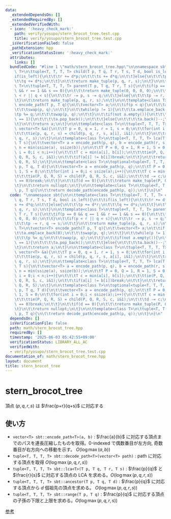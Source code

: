 ```yaml
---
data:
  _extendedDependsOn: []
  _extendedRequiredBy: []
  _extendedVerifiedWith:
  - icon: ':heavy_check_mark:'
    path: verify/yosupo/stern_brocot_tree.test.cpp
    title: verify/yosupo/stern_brocot_tree.test.cpp
  _isVerificationFailed: false
  _pathExtension: hpp
  _verificationStatusIcon: ':heavy_check_mark:'
  attributes:
    links: []
  bundledCode: "#line 1 \"math/stern_brocot_tree.hpp\"\n\nnamespace sbt{\n\n\ttemplate<class\
    \ T>\n\ttuple<T, T, T, T> child(T p, T q, T r, T s, T d, bool is_left){\n\t\t\
    if(is_left){\n\t\t\tr += d*p;\n\t\t\ts += d*q;\n\t\t}else{\n\t\t\tp += d*r;\n\t\
    \t\tq += d*s;\n\t\t}\n\t\treturn make_tuple(p, q, r, s);\n\t}\n\n\ttemplate<class\
    \ T>\n\ttuple<T, T, T, T> parent(T p, T q, T r, T s){\n\t\tif(p == 0 && q == 1\
    \ && r == 1 && s == 0){\n\t\t\treturn make_tuple(0, 0, 0, 0);\n\t\t}\n\t\tif(p\
    \ < r || q < s){\n\t\t\tr -= p, s -= q;\n\t\t}else{\n\t\t\tp -= r, q -= s;\n\t\
    \t}\n\t\treturn make_tuple(p, q, r, s);\n\t}\n\n\ttemplate<class T>\n\tvector<T>\
    \ encode_path(T p, T q){\n\t\tvector<T> a;\n\t\tif(p < q){\n\t\t\ta.emplace_back(0);\n\
    \t\t\tswap(p, q);\n\t\t}\n\t\twhile(p != 1){\n\t\t\ta.emplace_back(p/q);\n\t\t\
    \tp %= q;\n\t\t\tswap(p, q);\n\t\t}\n\t\tif(not a.empty()){\n\t\t\tif(a.back()\
    \ == 1){\n\t\t\t\ta.pop_back();\n\t\t\t}else{\n\t\t\t\ta.back()--;\n\t\t\t}\n\t\
    \t}\n\t\treturn a;\n\t}\n\n\ttemplate<class T>\n\ttuple<T, T, T, T> decode_path(const\
    \ vector<T> &a){\n\t\tT p = 0, q = 1, r = 1, s = 0;\n\t\tfor(int i = 0;i < ssize(a);i++){\n\
    \t\t\ttie(p, q, r, s) = child(p, q, r, s, a[i], i&1);\n\t\t}\n\t\treturn make_tuple(p,\
    \ q, r, s);\n\t}\n\n\ttemplate<class T>\n\ttuple<T, T, T, T> lca(T p, T q, T r,\
    \ T s){\n\t\tvector<T> a = encode_path(p, q), b = encode_path(r, s);\n\n\t\tint\
    \ n = min(ssize(a), ssize(b));\n\n\t\tT P = 0, Q = 1, R = 1, S = 0;\n\t\tfor(int\
    \ i = 0;i < n;i++){\n\t\t\tT c = min(a[i], b[i]);\n\t\t\ttie(P, Q, R, S) = child(P,\
    \ Q, R, S, c, i&1);\n\t\t\tif(a[i] != b[i])break;\n\t\t}\n\t\treturn make_tuple(P,\
    \ Q, R, S);\n\t}\n\n\ttemplate<class T>\n\toptional<tuple<T, T, T, T>> ancestor(T\
    \ p, T q, T d){\n\t\tvector<T> a = encode_path(p, q);\n\t\tT P = 0, Q = 1, R =\
    \ 1, S = 0;\n\t\tfor(int i = 0;i < ssize(a);i++){\n\t\t\tT c = min(d, a[i]);\n\
    \t\t\ttie(P, Q, R, S) = child(P, Q, R, S, c, i&1);\n\t\t\td -= c;\n\t\t\tif(d\
    \ == 0)break;\n\t\t}\n\t\tif(d == 0){\n\t\t\treturn make_tuple(P, Q, R, S);\n\t\
    \t}\n\t\treturn nullopt;\n\t}\n\n\ttemplate<class T>\n\ttuple<T, T, T, T> range(T\
    \ p, T q){\n\t\treturn decode_path(encode_path(p, q));\n\t}\n}\n"
  code: "\nnamespace sbt{\n\n\ttemplate<class T>\n\ttuple<T, T, T, T> child(T p, T\
    \ q, T r, T s, T d, bool is_left){\n\t\tif(is_left){\n\t\t\tr += d*p;\n\t\t\t\
    s += d*q;\n\t\t}else{\n\t\t\tp += d*r;\n\t\t\tq += d*s;\n\t\t}\n\t\treturn make_tuple(p,\
    \ q, r, s);\n\t}\n\n\ttemplate<class T>\n\ttuple<T, T, T, T> parent(T p, T q,\
    \ T r, T s){\n\t\tif(p == 0 && q == 1 && r == 1 && s == 0){\n\t\t\treturn make_tuple(0,\
    \ 0, 0, 0);\n\t\t}\n\t\tif(p < r || q < s){\n\t\t\tr -= p, s -= q;\n\t\t}else{\n\
    \t\t\tp -= r, q -= s;\n\t\t}\n\t\treturn make_tuple(p, q, r, s);\n\t}\n\n\ttemplate<class\
    \ T>\n\tvector<T> encode_path(T p, T q){\n\t\tvector<T> a;\n\t\tif(p < q){\n\t\
    \t\ta.emplace_back(0);\n\t\t\tswap(p, q);\n\t\t}\n\t\twhile(p != 1){\n\t\t\ta.emplace_back(p/q);\n\
    \t\t\tp %= q;\n\t\t\tswap(p, q);\n\t\t}\n\t\tif(not a.empty()){\n\t\t\tif(a.back()\
    \ == 1){\n\t\t\t\ta.pop_back();\n\t\t\t}else{\n\t\t\t\ta.back()--;\n\t\t\t}\n\t\
    \t}\n\t\treturn a;\n\t}\n\n\ttemplate<class T>\n\ttuple<T, T, T, T> decode_path(const\
    \ vector<T> &a){\n\t\tT p = 0, q = 1, r = 1, s = 0;\n\t\tfor(int i = 0;i < ssize(a);i++){\n\
    \t\t\ttie(p, q, r, s) = child(p, q, r, s, a[i], i&1);\n\t\t}\n\t\treturn make_tuple(p,\
    \ q, r, s);\n\t}\n\n\ttemplate<class T>\n\ttuple<T, T, T, T> lca(T p, T q, T r,\
    \ T s){\n\t\tvector<T> a = encode_path(p, q), b = encode_path(r, s);\n\n\t\tint\
    \ n = min(ssize(a), ssize(b));\n\n\t\tT P = 0, Q = 1, R = 1, S = 0;\n\t\tfor(int\
    \ i = 0;i < n;i++){\n\t\t\tT c = min(a[i], b[i]);\n\t\t\ttie(P, Q, R, S) = child(P,\
    \ Q, R, S, c, i&1);\n\t\t\tif(a[i] != b[i])break;\n\t\t}\n\t\treturn make_tuple(P,\
    \ Q, R, S);\n\t}\n\n\ttemplate<class T>\n\toptional<tuple<T, T, T, T>> ancestor(T\
    \ p, T q, T d){\n\t\tvector<T> a = encode_path(p, q);\n\t\tT P = 0, Q = 1, R =\
    \ 1, S = 0;\n\t\tfor(int i = 0;i < ssize(a);i++){\n\t\t\tT c = min(d, a[i]);\n\
    \t\t\ttie(P, Q, R, S) = child(P, Q, R, S, c, i&1);\n\t\t\td -= c;\n\t\t\tif(d\
    \ == 0)break;\n\t\t}\n\t\tif(d == 0){\n\t\t\treturn make_tuple(P, Q, R, S);\n\t\
    \t}\n\t\treturn nullopt;\n\t}\n\n\ttemplate<class T>\n\ttuple<T, T, T, T> range(T\
    \ p, T q){\n\t\treturn decode_path(encode_path(p, q));\n\t}\n}\n"
  dependsOn: []
  isVerificationFile: false
  path: math/stern_brocot_tree.hpp
  requiredBy: []
  timestamp: '2025-06-03 05:42:55+09:00'
  verificationStatus: LIBRARY_ALL_AC
  verifiedWith:
  - verify/yosupo/stern_brocot_tree.test.cpp
documentation_of: math/stern_brocot_tree.hpp
layout: document
title: stern_brocot_tree
---
```


# stern_brocot_tree

頂点 $(p, q, r, s)$ は $\frac{p+r}{q+s}$ に対応する

## 使い方

- ``vector<T> sbt::encode_path<T>(a, b)`` : $\frac{a}{b}$ に対応する頂点までのパスを連長圧縮したものを取得。0-indexed で偶数番目が左方向, 奇数番目が右方向への移動を示す。 $O(\log \max(a, b))$
- ``tuple<T, T, T, T> sbt::decode_path<T>(vector<T> path)`` : path に対応する頂点を取得 $O(\log \max(p, q, r, s))$
- ``tuple<T, T, T, T> sbt::lca<T>(T p, T q, T r, T s)`` : $\frac{p}{q}$ と $\frac{r}{s}$ に対応する頂点の LCA を求める。$O(\log \max(p, q, r, s))$
- ``tuple<T, T, T, T> sbt::ancestor(T p, T q, T d)`` : $\frac{p}{q}$ に対応する頂点から $d$ 個祖先の頂点を求める。 $O(\log \max(p, q, r, s))$
- ``tuple<T, T, T, T> sbt::range(T p, T q)`` : $\frac{p}{q}$ に対応する頂点の子孫の下限と上限を求める。$O(\log \max(p, q, r, s))$


[参考](https://miscalc.hatenablog.com/entry/2023/12/22/213007)
